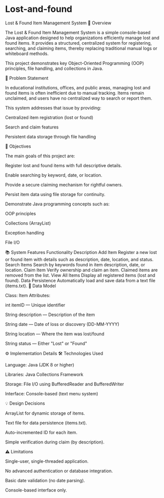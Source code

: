 # Lost-and-found

Lost & Found Item Management System
📘 Overview

The Lost & Found Item Management System is a simple console-based Java application designed to help organizations efficiently manage lost and found items. It provides a structured, centralized system for registering, searching, and claiming items, thereby replacing traditional manual logs or whiteboard methods.

This project demonstrates key Object-Oriented Programming (OOP) principles, file handling, and collections in Java.

🎯 Problem Statement

In educational institutions, offices, and public areas, managing lost and found items is often inefficient due to manual tracking. Items remain unclaimed, and users have no centralized way to search or report them.

This system addresses that issue by providing:

Centralized item registration (lost or found)

Search and claim features

Persistent data storage through file handling

🎯 Objectives

The main goals of this project are:

Register lost and found items with full descriptive details.

Enable searching by keyword, date, or location.

Provide a secure claiming mechanism for rightful owners.

Persist item data using file storage for continuity.

Demonstrate Java programming concepts such as:

OOP principles

Collections (ArrayList)

Exception handling

File I/O

📚 System Features
Functionality	Description
Add Item	Register a new lost or found item with details such as description, date, location, and status.
Search Items	Search by keywords found in item description, date, or location.
Claim Item	Verify ownership and claim an item. Claimed items are removed from the list.
View All Items	Display all registered items (lost and found).
Data Persistence	Automatically load and save data from a text file (items.txt).
🧩 Data Model

Class: Item
Attributes:

int itemID — Unique identifier

String description — Description of the item

String date — Date of loss or discovery (DD-MM-YYYY)

String location — Where the item was lost/found

String status — Either "Lost" or "Found"

⚙️ Implementation Details
🛠️ Technologies Used

Language: Java (JDK 8 or higher)

Libraries: Java Collections Framework

Storage: File I/O using BufferedReader and BufferedWriter

Interface: Console-based (text menu system)

💡 Design Decisions

ArrayList for dynamic storage of items.

Text file for data persistence (items.txt).

Auto-incremented ID for each item.

Simple verification during claim (by description).

⚠️ Limitations

Single-user, single-threaded application.

No advanced authentication or database integration.

Basic date validation (no date parsing).

Console-based interface only.
